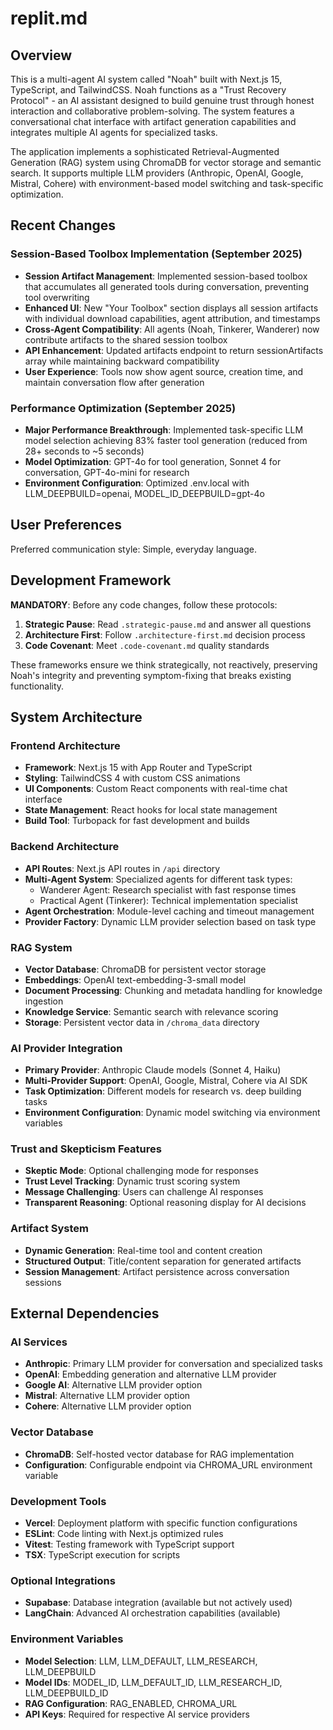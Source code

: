 # replit.md

## Overview

This is a multi-agent AI system called "Noah" built with Next.js 15, TypeScript, and TailwindCSS. Noah functions as a "Trust Recovery Protocol" - an AI assistant designed to build genuine trust through honest interaction and collaborative problem-solving. The system features a conversational chat interface with artifact generation capabilities and integrates multiple AI agents for specialized tasks.

The application implements a sophisticated Retrieval-Augmented Generation (RAG) system using ChromaDB for vector storage and semantic search. It supports multiple LLM providers (Anthropic, OpenAI, Google, Mistral, Cohere) with environment-based model switching and task-specific optimization.

## Recent Changes

### Session-Based Toolbox Implementation (September 2025)
- **Session Artifact Management**: Implemented session-based toolbox that accumulates all generated tools during conversation, preventing tool overwriting
- **Enhanced UI**: New "Your Toolbox" section displays all session artifacts with individual download capabilities, agent attribution, and timestamps
- **Cross-Agent Compatibility**: All agents (Noah, Tinkerer, Wanderer) now contribute artifacts to the shared session toolbox
- **API Enhancement**: Updated artifacts endpoint to return sessionArtifacts array while maintaining backward compatibility
- **User Experience**: Tools now show agent source, creation time, and maintain conversation flow after generation

### Performance Optimization (September 2025)
- **Major Performance Breakthrough**: Implemented task-specific LLM model selection achieving 83% faster tool generation (reduced from 28+ seconds to ~5 seconds)
- **Model Optimization**: GPT-4o for tool generation, Sonnet 4 for conversation, GPT-4o-mini for research
- **Environment Configuration**: Optimized .env.local with LLM_DEEPBUILD=openai, MODEL_ID_DEEPBUILD=gpt-4o

## User Preferences

Preferred communication style: Simple, everyday language.

## Development Framework

**MANDATORY**: Before any code changes, follow these protocols:
1. **Strategic Pause**: Read `.strategic-pause.md` and answer all questions
2. **Architecture First**: Follow `.architecture-first.md` decision process  
3. **Code Covenant**: Meet `.code-covenant.md` quality standards

These frameworks ensure we think strategically, not reactively, preserving Noah's integrity and preventing symptom-fixing that breaks existing functionality.

## System Architecture

### Frontend Architecture
- **Framework**: Next.js 15 with App Router and TypeScript
- **Styling**: TailwindCSS 4 with custom CSS animations
- **UI Components**: Custom React components with real-time chat interface
- **State Management**: React hooks for local state management
- **Build Tool**: Turbopack for fast development and builds

### Backend Architecture
- **API Routes**: Next.js API routes in `/api` directory
- **Multi-Agent System**: Specialized agents for different task types:
  - Wanderer Agent: Research specialist with fast response times
  - Practical Agent (Tinkerer): Technical implementation specialist
- **Agent Orchestration**: Module-level caching and timeout management
- **Provider Factory**: Dynamic LLM provider selection based on task type

### RAG System
- **Vector Database**: ChromaDB for persistent vector storage
- **Embeddings**: OpenAI text-embedding-3-small model
- **Document Processing**: Chunking and metadata handling for knowledge ingestion
- **Knowledge Service**: Semantic search with relevance scoring
- **Storage**: Persistent vector data in `/chroma_data` directory

### AI Provider Integration
- **Primary Provider**: Anthropic Claude models (Sonnet 4, Haiku)
- **Multi-Provider Support**: OpenAI, Google, Mistral, Cohere via AI SDK
- **Task Optimization**: Different models for research vs. deep building tasks
- **Environment Configuration**: Dynamic model switching via environment variables

### Trust and Skepticism Features
- **Skeptic Mode**: Optional challenging mode for responses
- **Trust Level Tracking**: Dynamic trust scoring system
- **Message Challenging**: Users can challenge AI responses
- **Transparent Reasoning**: Optional reasoning display for AI decisions

### Artifact System
- **Dynamic Generation**: Real-time tool and content creation
- **Structured Output**: Title/content separation for generated artifacts
- **Session Management**: Artifact persistence across conversation sessions

## External Dependencies

### AI Services
- **Anthropic**: Primary LLM provider for conversation and specialized tasks
- **OpenAI**: Embedding generation and alternative LLM provider
- **Google AI**: Alternative LLM provider option
- **Mistral**: Alternative LLM provider option
- **Cohere**: Alternative LLM provider option

### Vector Database
- **ChromaDB**: Self-hosted vector database for RAG implementation
- **Configuration**: Configurable endpoint via CHROMA_URL environment variable

### Development Tools
- **Vercel**: Deployment platform with specific function configurations
- **ESLint**: Code linting with Next.js optimized rules
- **Vitest**: Testing framework with TypeScript support
- **TSX**: TypeScript execution for scripts

### Optional Integrations
- **Supabase**: Database integration (available but not actively used)
- **LangChain**: Advanced AI orchestration capabilities (available)

### Environment Variables
- **Model Selection**: LLM, LLM_DEFAULT, LLM_RESEARCH, LLM_DEEPBUILD
- **Model IDs**: MODEL_ID, LLM_DEFAULT_ID, LLM_RESEARCH_ID, LLM_DEEPBUILD_ID
- **RAG Configuration**: RAG_ENABLED, CHROMA_URL
- **API Keys**: Required for respective AI service providers